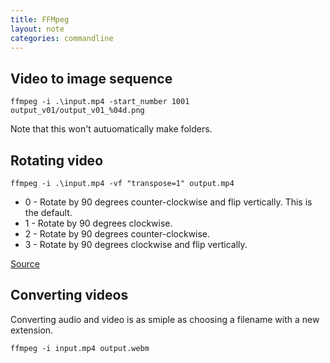 ```yaml
---
title: FFMpeg
layout: note
categories: commandline
---
```


## Video to image sequence

```
ffmpeg -i .\input.mp4 -start_number 1001 output_v01/output_v01_%04d.png
```
Note that this won't autuomatically make folders.

## Rotating video

```
ffmpeg -i .\input.mp4 -vf "transpose=1" output.mp4
```

* 0 - Rotate by 90 degrees counter-clockwise and flip vertically. This is the default.
* 1 - Rotate by 90 degrees clockwise.
* 2 - Rotate by 90 degrees counter-clockwise.
* 3 - Rotate by 90 degrees clockwise and flip vertically.

[Source](https://ostechnix.com/how-to-rotate-videos-using-ffmpeg-from-commandline/)

## Converting videos

Converting audio and video is as smiple as choosing a filename with a new extension.

```
ffmpeg -i input.mp4 output.webm
```